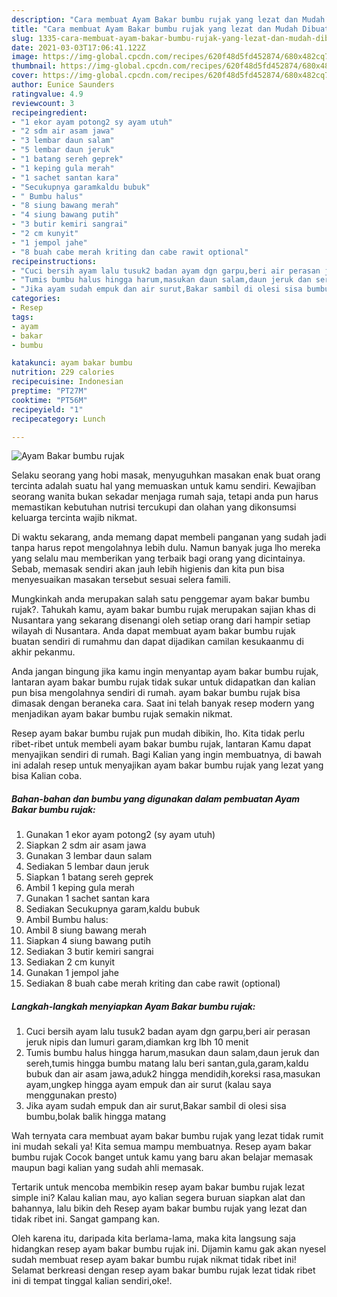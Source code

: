 ```yaml
---
description: "Cara membuat Ayam Bakar bumbu rujak yang lezat dan Mudah Dibuat"
title: "Cara membuat Ayam Bakar bumbu rujak yang lezat dan Mudah Dibuat"
slug: 1335-cara-membuat-ayam-bakar-bumbu-rujak-yang-lezat-dan-mudah-dibuat
date: 2021-03-03T17:06:41.122Z
image: https://img-global.cpcdn.com/recipes/620f48d5fd452874/680x482cq70/ayam-bakar-bumbu-rujak-foto-resep-utama.jpg
thumbnail: https://img-global.cpcdn.com/recipes/620f48d5fd452874/680x482cq70/ayam-bakar-bumbu-rujak-foto-resep-utama.jpg
cover: https://img-global.cpcdn.com/recipes/620f48d5fd452874/680x482cq70/ayam-bakar-bumbu-rujak-foto-resep-utama.jpg
author: Eunice Saunders
ratingvalue: 4.9
reviewcount: 3
recipeingredient:
- "1 ekor ayam potong2 sy ayam utuh"
- "2 sdm air asam jawa"
- "3 lembar daun salam"
- "5 lembar daun jeruk"
- "1 batang sereh geprek"
- "1 keping gula merah"
- "1 sachet santan kara"
- "Secukupnya garamkaldu bubuk"
- " Bumbu halus"
- "8 siung bawang merah"
- "4 siung bawang putih"
- "3 butir kemiri sangrai"
- "2 cm kunyit"
- "1 jempol jahe"
- "8 buah cabe merah kriting dan cabe rawit optional"
recipeinstructions:
- "Cuci bersih ayam lalu tusuk2 badan ayam dgn garpu,beri air perasan jeruk nipis dan lumuri garam,diamkan krg lbh 10 menit"
- "Tumis bumbu halus hingga harum,masukan daun salam,daun jeruk dan sereh,tumis hingga bumbu matang lalu beri santan,gula,garam,kaldu bubuk dan air asam jawa,aduk2 hingga mendidih,koreksi rasa,masukan ayam,ungkep hingga ayam empuk dan air surut (kalau saya menggunakan presto)"
- "Jika ayam sudah empuk dan air surut,Bakar sambil di olesi sisa bumbu,bolak balik hingga matang"
categories:
- Resep
tags:
- ayam
- bakar
- bumbu

katakunci: ayam bakar bumbu 
nutrition: 229 calories
recipecuisine: Indonesian
preptime: "PT27M"
cooktime: "PT56M"
recipeyield: "1"
recipecategory: Lunch

---
```



![Ayam Bakar bumbu rujak](https://img-global.cpcdn.com/recipes/620f48d5fd452874/680x482cq70/ayam-bakar-bumbu-rujak-foto-resep-utama.jpg)

Selaku seorang yang hobi masak, menyuguhkan masakan enak buat orang tercinta adalah suatu hal yang memuaskan untuk kamu sendiri. Kewajiban seorang  wanita bukan sekadar menjaga rumah saja, tetapi anda pun harus memastikan kebutuhan nutrisi tercukupi dan olahan yang dikonsumsi keluarga tercinta wajib nikmat.

Di waktu  sekarang, anda memang dapat membeli panganan yang sudah jadi tanpa harus repot mengolahnya lebih dulu. Namun banyak juga lho mereka yang selalu mau memberikan yang terbaik bagi orang yang dicintainya. Sebab, memasak sendiri akan jauh lebih higienis dan kita pun bisa menyesuaikan masakan tersebut sesuai selera famili. 



Mungkinkah anda merupakan salah satu penggemar ayam bakar bumbu rujak?. Tahukah kamu, ayam bakar bumbu rujak merupakan sajian khas di Nusantara yang sekarang disenangi oleh setiap orang dari hampir setiap wilayah di Nusantara. Anda dapat membuat ayam bakar bumbu rujak buatan sendiri di rumahmu dan dapat dijadikan camilan kesukaanmu di akhir pekanmu.

Anda jangan bingung jika kamu ingin menyantap ayam bakar bumbu rujak, lantaran ayam bakar bumbu rujak tidak sukar untuk didapatkan dan kalian pun bisa mengolahnya sendiri di rumah. ayam bakar bumbu rujak bisa dimasak dengan beraneka cara. Saat ini telah banyak resep modern yang menjadikan ayam bakar bumbu rujak semakin nikmat.

Resep ayam bakar bumbu rujak pun mudah dibikin, lho. Kita tidak perlu ribet-ribet untuk membeli ayam bakar bumbu rujak, lantaran Kamu dapat menyajikan sendiri di rumah. Bagi Kalian yang ingin membuatnya, di bawah ini adalah resep untuk menyajikan ayam bakar bumbu rujak yang lezat yang bisa Kalian coba.

<!--inarticleads1-->

##### Bahan-bahan dan bumbu yang digunakan dalam pembuatan Ayam Bakar bumbu rujak:

1. Gunakan 1 ekor ayam potong2 (sy ayam utuh)
1. Siapkan 2 sdm air asam jawa
1. Gunakan 3 lembar daun salam
1. Sediakan 5 lembar daun jeruk
1. Siapkan 1 batang sereh geprek
1. Ambil 1 keping gula merah
1. Gunakan 1 sachet santan kara
1. Sediakan Secukupnya garam,kaldu bubuk
1. Ambil  Bumbu halus:
1. Ambil 8 siung bawang merah
1. Siapkan 4 siung bawang putih
1. Sediakan 3 butir kemiri sangrai
1. Sediakan 2 cm kunyit
1. Gunakan 1 jempol jahe
1. Sediakan 8 buah cabe merah kriting dan cabe rawit (optional)




<!--inarticleads2-->

##### Langkah-langkah menyiapkan Ayam Bakar bumbu rujak:

1. Cuci bersih ayam lalu tusuk2 badan ayam dgn garpu,beri air perasan jeruk nipis dan lumuri garam,diamkan krg lbh 10 menit
1. Tumis bumbu halus hingga harum,masukan daun salam,daun jeruk dan sereh,tumis hingga bumbu matang lalu beri santan,gula,garam,kaldu bubuk dan air asam jawa,aduk2 hingga mendidih,koreksi rasa,masukan ayam,ungkep hingga ayam empuk dan air surut (kalau saya menggunakan presto)
1. Jika ayam sudah empuk dan air surut,Bakar sambil di olesi sisa bumbu,bolak balik hingga matang




Wah ternyata cara membuat ayam bakar bumbu rujak yang lezat tidak rumit ini mudah sekali ya! Kita semua mampu membuatnya. Resep ayam bakar bumbu rujak Cocok banget untuk kamu yang baru akan belajar memasak maupun bagi kalian yang sudah ahli memasak.

Tertarik untuk mencoba membikin resep ayam bakar bumbu rujak lezat simple ini? Kalau kalian mau, ayo kalian segera buruan siapkan alat dan bahannya, lalu bikin deh Resep ayam bakar bumbu rujak yang lezat dan tidak ribet ini. Sangat gampang kan. 

Oleh karena itu, daripada kita berlama-lama, maka kita langsung saja hidangkan resep ayam bakar bumbu rujak ini. Dijamin kamu gak akan nyesel sudah membuat resep ayam bakar bumbu rujak nikmat tidak ribet ini! Selamat berkreasi dengan resep ayam bakar bumbu rujak lezat tidak ribet ini di tempat tinggal kalian sendiri,oke!.

